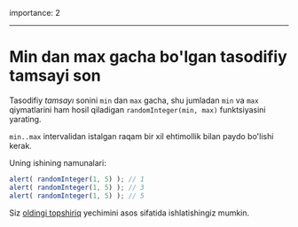 importance: 2

---

# Min dan max gacha bo'lgan tasodifiy tamsayi son

Tasodifiy *tamsayı* sonini `min` dan `max` gacha, shu jumladan `min` va `max` qiymatlarini ham hosil qiladigan `randomInteger(min, max)` funktsiyasini yarating.

`min..max` intervalidan istalgan raqam bir xil ehtimollik bilan paydo bo'lishi kerak.


Uning ishining namunalari:

```js
alert( randomInteger(1, 5) ); // 1
alert( randomInteger(1, 5) ); // 3
alert( randomInteger(1, 5) ); // 5
```

Siz [oldingi topshiriq](info:task/random-min-max) yechimini asos sifatida ishlatishingiz mumkin.
